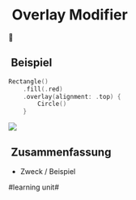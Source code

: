 #  Overlay Modifier
👻
##  Beispiel

```swift
Rectangle()
    .fill(.red)
    .overlay(alignment: .top) {
        Circle()
    }
```

![][image-1]

##  Zusammenfassung
- Zweck / Beispiel

[image-1]:	assets/Bildschirm%C2%ADfoto%202023-05-08%20um%2008.16.46.png

#learning unit#